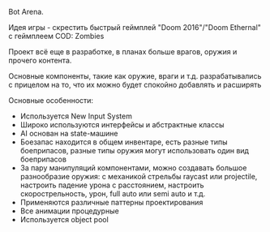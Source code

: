 Bot Arena.

Идея игры - скрестить быстрый геймплей "Doom 2016"/"Doom Ethernal" с геймплеем COD: Zombies

Проект всё еще в разработке, в планах больше врагов, оружия и прочего контента.

Основные компоненты, такие как оружие, враги и т.д. разрабатывались с прицелом на то, что их можно будет спокойно добавлять и расширять

Основные особенности:
- Используется New Input System
- Широко используются интерфейсы и абстрактные классы
- AI основан на state-машине
- Боезапас находится в общем инвентаре, есть разные типы боеприпасов, разные типы оружия могут использовать один вид боеприпасов
- За пару манипуляций компонентами, можно создавать большое разнообразие оружия: с механикой стрельбы raycast или projectile, настроить падение урона с расстоянием, настроить скорострельность, урон, full auto или semi auto и т.д.
- Применяются различные паттерны проектирования
- Все анимации процедурные
- Используется object pool

